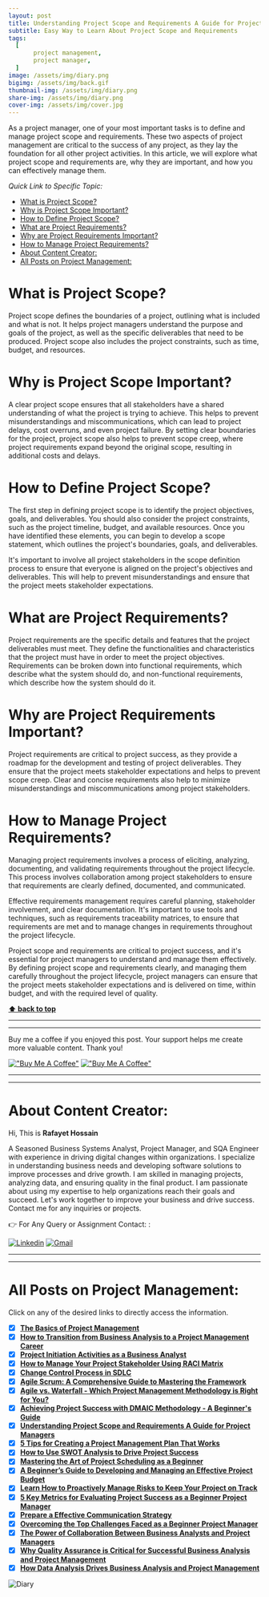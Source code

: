 ```yaml
---
layout: post
title: Understanding Project Scope and Requirements A Guide for Project Managers 
subtitle: Easy Way to Learn About Project Scope and Requirements
tags:
  [
       project management,
       project manager,
  ]
image: /assets/img/diary.png
bigimg: /assets/img/back.gif
thumbnail-img: /assets/img/diary.png
share-img: /assets/img/diary.png
cover-img: /assets/img/cover.jpg
---
```



As a project manager, one of your most important tasks is to define and manage project scope and requirements. These two aspects of project management are critical to the success of any project, as they lay the foundation for all other project activities. In this article, we will explore what project scope and requirements are, why they are important, and how you can effectively manage them.




_Quick Link to Specific Topic:_
- [What is Project Scope?](#what-is-project-scope)
- [Why is Project Scope Important?](#why-is-project-scope-important)
- [How to Define Project Scope?](#how-to-define-project-scope)
- [What are Project Requirements?](#what-are-project-requirements)
- [Why are Project Requirements Important?](#why-are-project-requirements-important)
- [How to Manage Project Requirements?](#how-to-manage-project-requirements)
- [About Content Creator:](#about-content-creator)
- [All Posts on Project Management:](#all-posts-on-project-management)





# What is Project Scope?

Project scope defines the boundaries of a project, outlining what is included and what is not. It helps project managers understand the purpose and goals of the project, as well as the specific deliverables that need to be produced. Project scope also includes the project constraints, such as time, budget, and resources.

# Why is Project Scope Important?

A clear project scope ensures that all stakeholders have a shared understanding of what the project is trying to achieve. This helps to prevent misunderstandings and miscommunications, which can lead to project delays, cost overruns, and even project failure. By setting clear boundaries for the project, project scope also helps to prevent scope creep, where project requirements expand beyond the original scope, resulting in additional costs and delays.

# How to Define Project Scope?

The first step in defining project scope is to identify the project objectives, goals, and deliverables. You should also consider the project constraints, such as the project timeline, budget, and available resources. Once you have identified these elements, you can begin to develop a scope statement, which outlines the project's boundaries, goals, and deliverables.

It's important to involve all project stakeholders in the scope definition process to ensure that everyone is aligned on the project's objectives and deliverables. This will help to prevent misunderstandings and ensure that the project meets stakeholder expectations.

# What are Project Requirements?

Project requirements are the specific details and features that the project deliverables must meet. They define the functionalities and characteristics that the project must have in order to meet the project objectives. Requirements can be broken down into functional requirements, which describe what the system should do, and non-functional requirements, which describe how the system should do it.

# Why are Project Requirements Important?

Project requirements are critical to project success, as they provide a roadmap for the development and testing of project deliverables. They ensure that the project meets stakeholder expectations and helps to prevent scope creep. Clear and concise requirements also help to minimize misunderstandings and miscommunications among project stakeholders.

# How to Manage Project Requirements?

Managing project requirements involves a process of eliciting, analyzing, documenting, and validating requirements throughout the project lifecycle. This process involves collaboration among project stakeholders to ensure that requirements are clearly defined, documented, and communicated.

Effective requirements management requires careful planning, stakeholder involvement, and clear documentation. It's important to use tools and techniques, such as requirements traceability matrices, to ensure that requirements are met and to manage changes in requirements throughout the project lifecycle.

 

Project scope and requirements are critical to project success, and it's essential for project managers to understand and manage them effectively. By defining project scope and requirements clearly, and managing them carefully throughout the project lifecycle, project managers can ensure that the project meets stakeholder expectations and is delivered on time, within budget, and with the required level of quality.

**[⬆ back to top](#what-is-project-scope)**


----------------------------------------------------------------------
----------------------------------------------------------------------


Buy me a coffee if you enjoyed this post. Your support helps me create more valuable content. Thank you!

[!["Buy Me A Coffee"](https://www.buymeacoffee.com/assets/img/custom_images/orange_img.png)](https://www.buymeacoffee.com/rafayetanalyst/) [!["Buy Me A Coffee"](https://www.buymeacoffee.com/assets/img/custom_images/orange_img.png)](https://www.buymeacoffee.com/rafayetanalyst/)
 
 






----------------------------------------------------------------------
----------------------------------------------------------------------

# About Content Creator: 


Hi, This is **Rafayet Hossain**

A Seasoned Business Systems Analyst, Project Manager, and SQA Engineer with experience in driving digital changes within organizations. I specialize in understanding business needs and developing software solutions to improve processes and drive growth. I am skilled in managing projects, analyzing data, and ensuring quality in the final product. I am passionate about using my expertise to help organizations reach their goals and succeed. Let's work together to improve your business and drive success. Contact me for any inquiries or projects.

 


👉 For Any Query or Assignment Contact: : 


[![Linkedin](https://img.shields.io/badge/-LinkedIn-blue?style=flat&logo=Linkedin&logoColor=white)](https://www.linkedin.com/in/rafayethossain/)
[![Gmail](https://img.shields.io/badge/-Gmail-c14438?style=flat&logo=Gmail&logoColor=white)](mailto:rafayet13@gmail.com)


----------------------------------------------------------------------
----------------------------------------------------------------------



# All Posts on Project Management:  

Click on any of the desired links to directly access the information.

- [x]  [**The Basics of Project Management**](https://rafayethossain.github.io/2022-11-11-Project-Management-Beginner's-Guide/)
- [x]  [**How to Transition from Business Analysis to a Project Management Career**](https://rafayethossain.github.io/2022-10-15-Transition-from-Business-Analysis-to-a-Project-Manager/)
- [x]  [**Project Initiation Activities as a Business Analyst**](https://rafayethossain.github.io/2019-02-07-Project-Initiation-Business-Analysis-Activities/)
- [x]  [**How to Manage Your Project Stakeholder Using RACI Matrix**](https://rafayethossain.github.io/2019-02-27-Stakeholder-Management-Business-Analyst/) 
- [x]  [**Change Control Process in SDLC**](https://rafayethossain.github.io/2019-07-07-Change-Control-Process-in-SDLC/)
- [x]  [**Agile Scrum: A Comprehensive Guide to Mastering the Framework**](https://rafayethossain.github.io/2022-11-11-Agile-Scrum-in-a-Nutshell/)
-  [x]  [**Agile vs. Waterfall - Which Project Management Methodology is Right for You?**](https://rafayethossain.github.io/2022-11-28-Agile-vs-Waterfall-Choosing-the-Right-Methodology-for-Your-Project/)
-  [x]  [**Achieving Project Success with DMAIC Methodology - A Beginner's Guide**](https://rafayethossain.github.io/2022-12-01-Achieving-Project-Success-with-DMAIC-Methodology/)
-  [x]  [**Understanding Project Scope and Requirements A Guide for Project Managers**](https://rafayethossain.github.io/2022-12-12-Understanding-Project-Scope-and-Requirements/)
-  [x]  [**5 Tips for Creating a Project Management Plan That Works**](https://rafayethossain.github.io/2022-12-14-Tips-for-Creating-a-Project-Management-Plan-that-Works/)
-  [x]  [**How to Use SWOT Analysis to Drive Project Success**](https://rafayethossain.github.io/2022-12-15-How-to-Conduct-a-SWOT-Analysis-for-Your-Project/)
-  [x]  [**Mastering the Art of Project Scheduling as a Beginner**](https://rafayethossain.github.io/2023-01-05-How-to-Develop-a-Project-Schedule-for-as-a-Beginner/)
-  [x]  [**A Beginner’s Guide to Developing and Managing an Effective Project Budget**](https://rafayethossain.github.io/2023-01-10-How-to-Develop-and-Manage-a-Project-Budget-for-as-a-Beginner/)
-  [x]  [**Learn How to Proactively Manage Risks to Keep Your Project on Track**](https://rafayethossain.github.io/2023-01-12-How-to-Identify-and-Manage-Project-Risk-as-a-Beginner/)
-  [x]  [**5 Key Metrics for Evaluating Project Success as a Beginner Project Manager**](https://rafayethossain.github.io/2023-01-14-How-to-Evaluate-Project-Sucess-as-a-Beginner/)
-  [x]  [**Prepare a Effective Communication Strategy**](https://rafayethossain.github.io/2023-01-18-Effective-Communcation-Strategies-for-Project-Manage-and-Business-Analyst/)
-  [x]  [**Overcoming the Top Challenges Faced as a Beginner Project Manager**](https://rafayethossain.github.io/2023-01-22-Top-Challenges-Faced-by-a-Beginner-Project-Manager/)
-  [x]  [**The Power of Collaboration Between Business Analysts and Project Managers**](https://rafayethossain.github.io/2023-01-24-The-Benefits-of-Collboration-Between-Business-Analyst-and-Project-Manager/)
-  [x]  [**Why Quality Assurance is Critical for Successful Business Analysis and Project Management**](https://rafayethossain.github.io/2023-01-28-The-Importance-of-Quality-Assurance-in-Business-Analysis-and-Project-Management/)
-  [x]  [**How Data Analysis Drives Business Analysis and Project Management**](https://rafayethossain.github.io/2023-01-30-The-Role-of-Data-Analysis-in-Business-Analysis-and-Project-Management/)

![Diary](/assets/img/diary.png "Diary")
